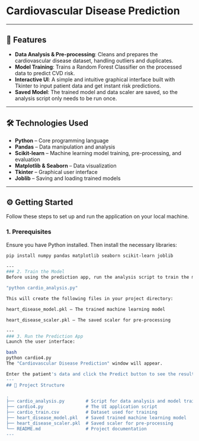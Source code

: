 # Cardiovascular Disease Prediction



---

## 🚀 Features

- **Data Analysis & Pre-processing**: Cleans and prepares the cardiovascular disease dataset, handling outliers and duplicates.  
- **Model Training**: Trains a Random Forest Classifier on the processed data to predict CVD risk.  
- **Interactive UI**: A simple and intuitive graphical interface built with Tkinter to input patient data and get instant risk predictions.  
- **Saved Model**: The trained model and data scaler are saved, so the analysis script only needs to be run once.  

---

## 🛠️ Technologies Used

- **Python** – Core programming language  
- **Pandas** – Data manipulation and analysis  
- **Scikit-learn** – Machine learning model training, pre-processing, and evaluation  
- **Matplotlib & Seaborn** – Data visualization  
- **Tkinter** – Graphical user interface  
- **Joblib** – Saving and loading trained models  

---

## ⚙️ Getting Started

Follow these steps to set up and run the application on your local machine.

### 1. Prerequisites

Ensure you have Python installed. Then install the necessary libraries:

```bash
pip install numpy pandas matplotlib seaborn scikit-learn joblib

---
### 2. Train the Model
Before using the prediction app, run the analysis script to train the model and generate required files:

"python cardio_analysis.py"

This will create the following files in your project directory:

heart_disease_model.pkl – The trained machine learning model

heart_disease_scaler.pkl – The saved scaler for pre-processing

---
### 3. Run the Prediction App
Launch the user interface:

bash
python cardio4.py
The "Cardiovascular Disease Prediction" window will appear.

Enter the patient's data and click the Predict button to see the result.
---
## 📁 Project Structure

.
├── cardio_analysis.py        # Script for data analysis and model training
├── cardio4.py                # The UI application script
├── cardio_train.csv          # Dataset used for training
├── heart_disease_model.pkl   # Saved trained machine learning model
├── heart_disease_scaler.pkl  # Saved scaler for pre-processing
└── README.md                 # Project documentation
---
